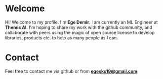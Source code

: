 # Welcome

Hi!  Welcome to my profile. I'm **Ege Demir**. I am currently an ML Engineer at **Themis AI**. I'm hoping to share my work with the github community, and collaborate with peers using the magic of open source license to develop libraries, products etc. to help as many people as I can.

# Contact
Feel free to contact me via github or from **egesko19@gmail.com**
